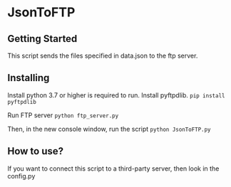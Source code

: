 # JsonToFTP


## Getting Started
This script sends the files specified in data.json to the ftp server.
## Installing
Install python 3.7 or higher is required to run.
Install pyftpdlib.
``` pip install pyftpdlib ```

Run FTP server
``` python ftp_server.py ```

Then, in the new console window, run the script
``` python JsonToFTP.py ```

## How to use?
If you want to connect this script to a third-party server, then look in the config.py
